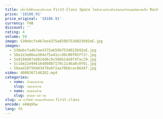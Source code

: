 ```yaml
---
title: เดี่ยวไฟฟ้าอเนกประสงค์ First-Class Space โซฟานวดห้องนั่งเล่นอพาร์ทเมนต์ขนาดเล็ก Rockable หมุนเล็บ
price: '18186.91'
price_original: '18186.91'
currency: THB
discount: ''
rating: 4
volume: 59
image: S30ebcfa4b7ee4375a659b753d023b92eE.jpg
images:
  - S30ebcfa4b7ee4375a659b753d023b92eE.jpg
  - S8a1e3a06aa384e75a41ccd9c00f05ff2r.jpg
  - Sa9194d07a9824d6c9c586b1de8f4fac29.jpg
  - Sc1de22e94616489887170c2146a0c0f0i.jpg
  - S9aad18f5bb83479a972aa70b6cac86d4T.jpg
video: 4000267146282.mp4
categories:
  - name: บ้านและสวน
    slug: านและสวน
  - name: ตกแต่งบ้าน
    slug: ตกแต-งบ-าน
slug: เด-ยวไฟฟ-าอเนกประสงค-first-class
encode: okWqVGw
lang: th
---
```

  